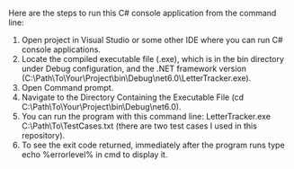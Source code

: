 Here are the steps to run this C# console application from the command line:
1. Open project in Visual Studio or some other IDE where you can run C# console applications.
2. Locate the compiled executable file (.exe), which is in the bin directory under Debug configuration, and the .NET framework version (C:\Path\To\Your\Project\bin\Debug\net6.0\LetterTracker.exe).
3. Open Command prompt.
4. Navigate to the Directory Containing the Executable File (cd C:\Path\To\Your\Project\bin\Debug\net6.0).
5. You can run the program with this command line: LetterTracker.exe C:\Path\To\TestCases.txt (there are two test cases I used in this repository).
6. To see the exit code returned, immediately after the program runs type echo %errorlevel% in cmd to display it.
